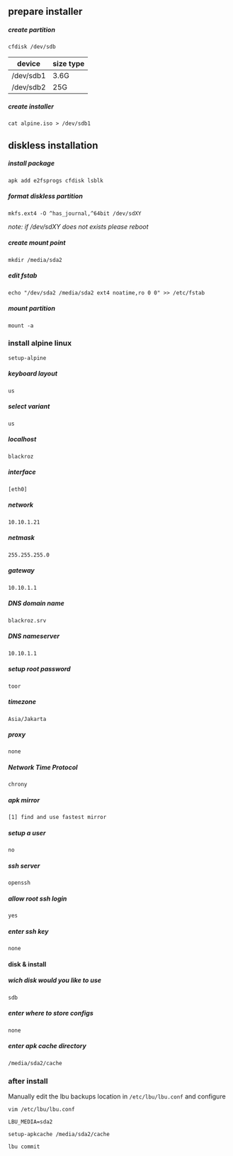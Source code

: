 
## prepare installer

##### create partition
```
cfdisk /dev/sdb
```

| device    | size type |
| --------- | --------- |
| /dev/sdb1 | 3.6G      |
| /dev/sdb2 | 25G       |

##### create installer
```
cat alpine.iso > /dev/sdb1
```

## diskless installation
##### install package

```
apk add e2fsprogs cfdisk lsblk
```
##### format diskless partition

```
mkfs.ext4 -O ^has_journal,^64bit /dev/sdXY
```

*note: if /dev/sdXY does not exists please reboot*

##### create mount point

```
mkdir /media/sda2
```

##### edit fstab

```
echo "/dev/sda2 /media/sda2 ext4 noatime,ro 0 0" >> /etc/fstab
```

##### mount partition

```
mount -a
```

### install alpine linux

```
setup-alpine
```
##### keyboard layout
```
us
```
##### select variant
```
us
```
##### localhost
```
blackroz
```

##### interface
```
[eth0] 
```

##### network
```
10.10.1.21
```

##### netmask
```
255.255.255.0
```

##### gateway
```
10.10.1.1
```

##### DNS domain name
```
blackroz.srv
```

##### DNS nameserver
```
10.10.1.1
```

##### setup root password
```
toor
```

##### timezone
```
Asia/Jakarta
```

##### proxy
```
none
```

##### Network Time Protocol
```
chrony
```

##### apk mirror
```
[1] find and use fastest mirror
```

##### setup a user
```
no
```

##### ssh server
```
openssh
```

##### allow root ssh login
```
yes
```

##### enter ssh key 
```
none
```

#### disk & install
#####  wich disk would you like to use 
```
sdb
```
#####  enter where to store configs 
```
none
```
##### enter apk cache directory
```
/media/sda2/cache
```

### after install

Manually edit the lbu backups location in `/etc/lbu/lbu.conf` and configure 

```
vim /etc/lbu/lbu.conf
```

```
LBU_MEDIA=sda2
```

```
setup-apkcache /media/sda2/cache
```

```
lbu commit
```
